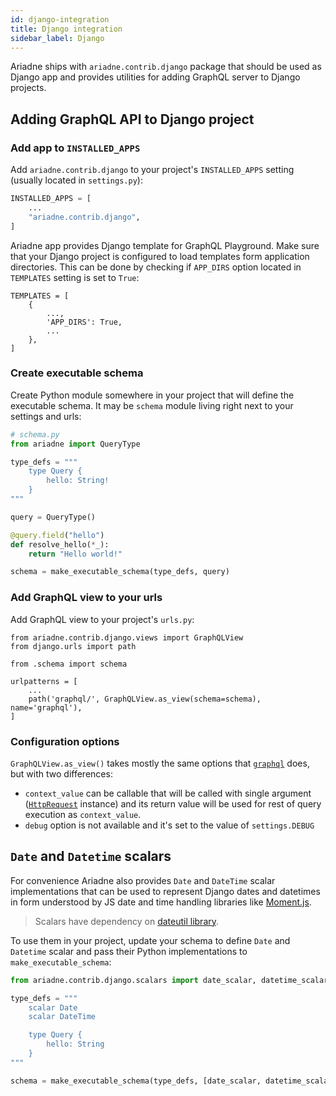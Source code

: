 ```yaml
---
id: django-integration
title: Django integration
sidebar_label: Django
---
```



Ariadne ships with `ariadne.contrib.django` package that should be used as Django app and provides utilities for adding GraphQL server to Django projects.


## Adding GraphQL API to Django project

### Add app to `INSTALLED_APPS`

Add `ariadne.contrib.django` to your project's `INSTALLED_APPS` setting (usually located in `settings.py`):

```python
INSTALLED_APPS = [
    ...
    "ariadne.contrib.django",
]
```

Ariadne app provides Django template for GraphQL Playground. Make sure that your Django project is configured to load templates form application directories. This can be done by checking if `APP_DIRS` option located in `TEMPLATES` setting is set to `True`:

```
TEMPLATES = [
    {
        ...,
        'APP_DIRS': True,
        ...
    },
]
```


### Create executable schema

Create Python module somewhere in your project that will define the executable schema. It may be `schema` module living right next to your settings and urls:

```python
# schema.py
from ariadne import QueryType

type_defs = """
    type Query {
        hello: String!
    }
"""

query = QueryType()

@query.field("hello")
def resolve_hello(*_):
    return "Hello world!"

schema = make_executable_schema(type_defs, query)
```


### Add GraphQL view to your urls 

Add GraphQL view to your project's `urls.py`:

```
from ariadne.contrib.django.views import GraphQLView
from django.urls import path

from .schema import schema

urlpatterns = [
    ...
    path('graphql/', GraphQLView.as_view(schema=schema), name='graphql'),
]
```


### Configuration options

`GraphQLView.as_view()` takes mostly the same options that [`graphql`](ariadne-reference.md#configuration-options) does, but with two differences:

- `context_value` can be callable that will be called with single argument ([`HttpRequest`](https://docs.djangoproject.com/en/2.2/ref/request-response/#httprequest-objects) instance) and its return value will be used for rest of query execution as `context_value`.
- `debug` option is not available and it's set to the value of `settings.DEBUG`


## `Date` and `Datetime` scalars

For convenience Ariadne also provides `Date` and `DateTime` scalar implementations that can be used to represent Django dates and datetimes in form understood by JS date and time handling libraries like [Moment.js](https://momentjs.com/).

> Scalars have dependency on [dateutil library](https://github.com/dateutil/dateutil).

To use them in your project, update your schema to define `Date` and `Datetime` scalar and pass their Python implementations to `make_executable_schema`:

```python
from ariadne.contrib.django.scalars import date_scalar, datetime_scalar

type_defs = """
    scalar Date
    scalar DateTime

    type Query {
        hello: String
    }
"""

schema = make_executable_schema(type_defs, [date_scalar, datetime_scalar, ...])
```
